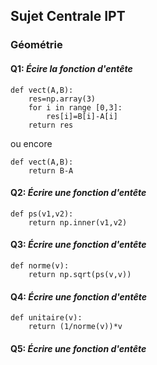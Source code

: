 ## Sujet Centrale IPT

### Géométrie 

#### Q1: *Écire la fonction d'entête* 

```
def vect(A,B):
	res=np.array(3)
    for i in range [0,3]:
	    res[i]=B[i]-A[i]
    return res
```  
  
ou encore  
  
```
def vect(A,B):  
    return B-A
```

#### Q2: *Écrire une fonction d'entête*

```
def ps(v1,v2):
    return np.inner(v1,v2)
```

#### Q3: *Écrire une fonction d'entête*

```
def norme(v):
	return np.sqrt(ps(v,v))
```

#### Q4: *Écrire une fonction d'entête*

```
def unitaire(v):
	return (1/norme(v))*v
```

#### Q5: *Écrire une fonction d'entête*





		
	
